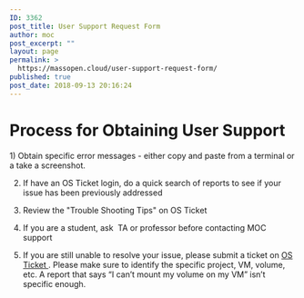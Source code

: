 ```yaml
---
ID: 3362
post_title: User Support Request Form
author: moc
post_excerpt: ""
layout: page
permalink: >
  https://massopen.cloud/user-support-request-form/
published: true
post_date: 2018-09-13 20:16:24
---
```

<h1>Process for Obtaining User Support</h1>
1) Obtain specific error messages - either copy and paste from a terminal or a take a screenshot.

2) If have an OS Ticket login, do a quick search of reports to see if your issue has been previously addressed

3) Review the "Trouble Shooting Tips" on OS Ticket

4) If you are a student, ask  TA or professor before contacting MOC support

5) If you are still unable to resolve your issue, please submit a ticket on <a href="https://osticket.massopen.cloud/index.php">OS Ticket </a>. Please make sure to identify the specific project, VM, volume, etc. A report that says “I can’t mount my volume on my VM” isn’t specific enough.